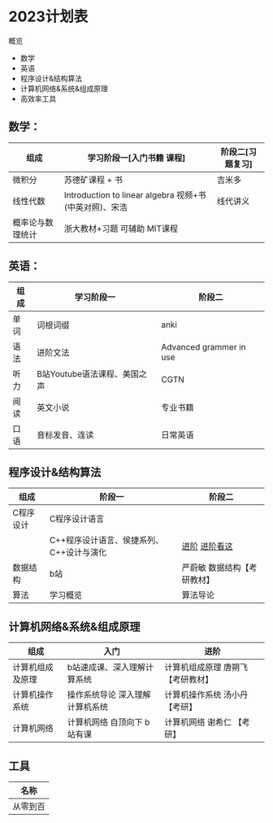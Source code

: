 # 2023计划表

概览
* 数学
* 英语
* 程序设计&结构算法
* 计算机网络&系统&组成原理
* 高效率工具

## 数学：
|      组成       |               学习阶段一[入门书籍  课程]                | 阶段二[习题复习] |
| --------------- | ---------------------------------------------------- | --------------- |
| 微积分          | 苏德矿课程 + 书                                        | 吉米多           |
| 线性代数         | Introduction to linear algebra 视频+书(中英对照)、宋浩 | 线代讲义         |
| 概率论与数理统计 | 浙大教材+习题  可辅助 MIT课程                           |                 |

## 英语：
| 组成 |          学习阶段一          |          阶段二          |
| ---- | --------------------------- | ----------------------- |
| 单词 | 词根词缀                    | anki                    |
| 语法 | 进阶文法                    | Advanced grammer in use |
| 听力 | B站Youtube语法课程、美国之声 | CGTN                    |
| 阅读 | 英文小说                    | 专业书籍                 |
| 口语 | 音标发音、连读               | 日常英语                 |

## 程序设计&结构算法
|   组成    |                 阶段一                 |                                           阶段二                                           |
| --------- | ------------------------------------- | ----------------------------------------------------------------------------------------- |
| C程序设计 | C程序设计语言                          |                                                                                           |
|           | C++程序设计语言、侯捷系列、C++设计与演化 | [进阶](https://pymlovelyq.github.io/)  [进阶看这](https://www.zhihu.com/question/19846162) |
| 数据结构  | b站                                    | 严蔚敏 数据结构【考研教材】                                                                  |
| 算法      | 学习概览                               | 算法导论                                                                                   |

## 计算机网络&系统&组成原理
|      组成       |             入门              |               进阶               |
| --------------- | ----------------------------- | -------------------------------- |
| 计算机组成及原理 | b站速成课、深入理解计算系统     | 计算机组成原理 唐朔飞 【考研教材】 |
| 计算机操作系统   | 操作系统导论 深入理解计算机系统 | 计算机操作系统 汤小丹 【考研】     |
| 计算机网络       | 计算机网络 自顶向下  b站有课    | 计算机网络 谢希仁  【考研】        |


## 工具
|   名称   |
| -------- |
| 从零到百 |